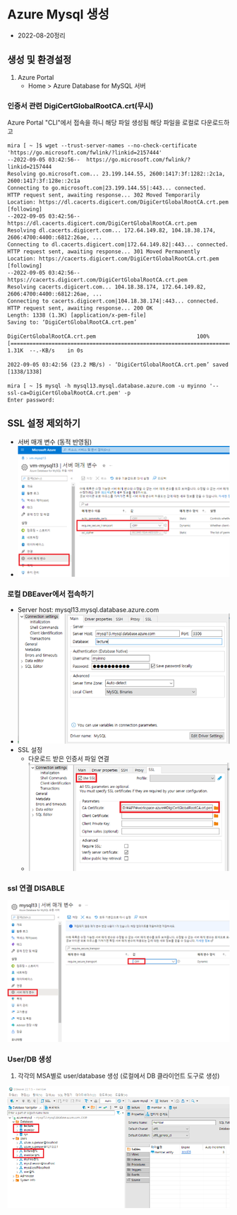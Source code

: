 # Azure Mysql 생성
- 2022-08-20정리

##  생성 및 환경설정

1. Azure Portal
   - Home > Azure Database for MySQL 서버


### 인증서 관련 DigiCertGlobalRootCA.crt(무시)
Azure Portal "CLI"에서 접속을 하니 해당 파일 생성됨
해당 파일을 로컬로 다운로드하고

```console
mira [ ~ ]$ wget --trust-server-names --no-check-certificate 'https://go.microsoft.com/fwlink/?linkid=2157444'
--2022-09-05 03:42:56--  https://go.microsoft.com/fwlink/?linkid=2157444
Resolving go.microsoft.com... 23.199.144.55, 2600:1417:3f:1282::2c1a, 2600:1417:3f:128e::2c1a
Connecting to go.microsoft.com|23.199.144.55|:443... connected.
HTTP request sent, awaiting response... 302 Moved Temporarily
Location: https://dl.cacerts.digicert.com/DigiCertGlobalRootCA.crt.pem [following]
--2022-09-05 03:42:56--  https://dl.cacerts.digicert.com/DigiCertGlobalRootCA.crt.pem
Resolving dl.cacerts.digicert.com... 172.64.149.82, 104.18.38.174, 2606:4700:4400::6812:26ae, ...
Connecting to dl.cacerts.digicert.com|172.64.149.82|:443... connected.
HTTP request sent, awaiting response... 301 Moved Permanently
Location: https://cacerts.digicert.com/DigiCertGlobalRootCA.crt.pem [following]
--2022-09-05 03:42:56--  https://cacerts.digicert.com/DigiCertGlobalRootCA.crt.pem
Resolving cacerts.digicert.com... 104.18.38.174, 172.64.149.82, 2606:4700:4400::6812:26ae, ...
Connecting to cacerts.digicert.com|104.18.38.174|:443... connected.
HTTP request sent, awaiting response... 200 OK
Length: 1338 (1.3K) [application/x-pem-file]
Saving to: ‘DigiCertGlobalRootCA.crt.pem’

DigiCertGlobalRootCA.crt.pem                                100%[========================================================================================================================================>]   1.31K  --.-KB/s    in 0s

2022-09-05 03:42:56 (23.2 MB/s) - ‘DigiCertGlobalRootCA.crt.pem’ saved [1338/1338]

mira [ ~ ]$ mysql -h mysql13.mysql.database.azure.com -u myinno '--ssl-ca=DigiCertGlobalRootCA.crt.pem' -p
Enter password:
```

## SSL 설정 제외하기
- 서버 매개 변수 (동적 반영됨)
- ![](images/mysql-05.png)
### 로컬 DBEaver에서 접속하기
- Server host: mysql13.mysql.database.azure.com
- ![](images/mysql-01.png)
- SSL 설정
  - 다운로드 받은 인증서 파일 연결
  - ![](images/mysql-02.png)


### ssl 연결 DISABLE
![](images/mysql-03.png)


### User/DB 생성
1. 각각의 MSA별로 user/database 생성 (로컬에서 DB 클라이언트 도구로 생성)

![](images/mysql-04.png)
